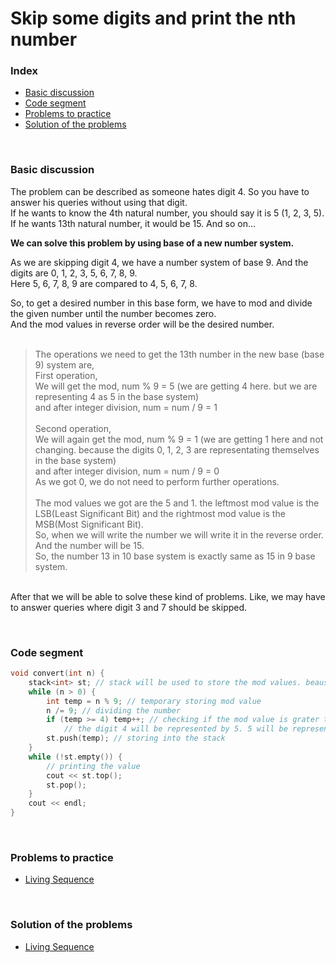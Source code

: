# Skip some digits and print the nth number


### Index
- [Basic discussion](#basic-discussion)
- [Code segment](#code-segment)
- [Problems to practice](#problems-to-practice)
- [Solution of the problems](#solution-of-the-problems)

<br>

### Basic discussion

The problem can be described as someone hates digit 4. So you have to answer his queries without using that digit. <br>
If he wants to know the 4th natural number, you should say it is 5 (1, 2, 3, 5).<br>If he wants 13th natural number, it would be 15. And so on...
<br>

**We can solve this problem by using base of a new number system.**

As we are skipping digit 4, we have a number system of base 9. And the digits are 0, 1, 2, 3, 5, 6, 7, 8, 9. <br>
Here 5, 6, 7, 8, 9 are compared to 4, 5, 6, 7, 8.

So, to get a desired number in this base form, we have to mod and divide the given number until the number becomes zero.<br>
And the mod values in reverse order will be the desired number.<br><br>

> The operations we need to get the 13th number in the new base (base 9) system are,
<br>First operation,<br>
We will get the mod, num % 9 = 5 (we are getting 4 here. but we are representing 4 as 5 in the base system)<br>
and after integer division, num = num / 9 = 1 <br><br>
Second operation,<br>
We will again get the mod, num % 9 = 1 (we are getting 1 here and not changing. because the digits 0, 1, 2, 3 are representating themselves in the base system)<br>
and after integer division, num = num / 9 = 0<br>
As we got 0, we do not need to perform further operations.<br><br>
The mod values we got are the 5 and 1. the leftmost mod value is the LSB(Least Significant Bit) and the rightmost mod value is the MSB(Most Significant Bit).<br>So, when we will write the number we will write it in the reverse order. And the number will be 15.<br>
So, the number 13 in 10 base system is exactly same as 15 in 9 base system.<br>

<br>After that we will be able to solve these kind of problems. Like, we may have to answer queries where digit 3 and 7 should be skipped.

<br>

### Code segment
```c++
void convert(int n) {
    stack<int> st; // stack will be used to store the mod values. beause the MSB will be the top most element of the stack.
    while (n > 0) {
        int temp = n % 9; // temporary storing mod value
        n /= 9; // dividing the number
        if (temp >= 4) temp++; // checking if the mod value is grater than or same as 4. As we are skipping digit 4 in the base system
            // the digit 4 will be represented by 5. 5 will be represented by 6. and so on. so we need to increase the digit by one in this case.
        st.push(temp); // storing into the stack
    }
    while (!st.empty()) {
        // printing the value
        cout << st.top();
        st.pop();
    }
    cout << endl;
}
```

<br>

### Problems to practice
- [Living Sequence](https://codeforces.com/contest/1811/problem/E)

<br>

### Solution of the problems
- [Living Sequence](https://codeforces.com/contest/1811/submission/200962724)